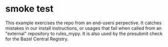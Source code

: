 # smoke test

This example exercises the repo from an end-users perpective.
It catches mistakes in our install instructions, or usages that fail when called from an "external" repository to rules_mypy.
It is also used by the presubmit check for the Bazel Central Registry.
